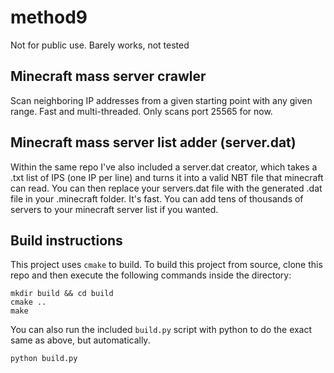 # method9
Not for public use. Barely works, not tested

## Minecraft mass server crawler
Scan neighboring IP addresses from a given starting point with any given range. Fast and multi-threaded. Only scans port 25565 for now.

## Minecraft mass server list adder (server.dat)
Within the same repo I've also included a server.dat creator, which takes a .txt list of IPS (one IP per line) and turns it into a valid NBT file that minecraft can read.
You can then replace your servers.dat file with the generated .dat file in your .minecraft folder. It's fast. You can add tens of thousands of servers to your minecraft server list if you wanted. 

## Build instructions
This project uses `cmake` to build.
To build this project from source, clone this repo and then execute the following commands inside the directory:
```shell
mkdir build && cd build
cmake ..
make
```

You can also run the included `build.py` script with python to do the exact same as above, but automatically.
```shell
python build.py
```